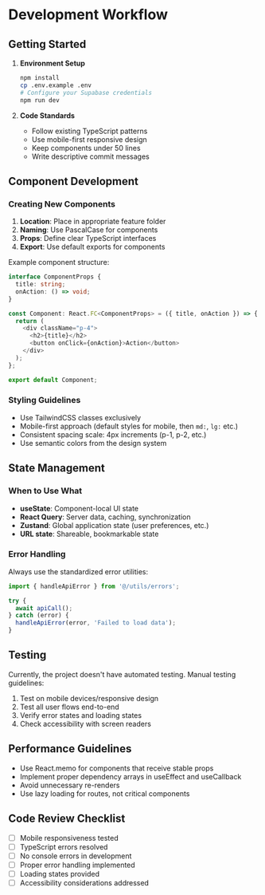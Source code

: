 
# Development Workflow

## Getting Started

1. **Environment Setup**
   ```bash
   npm install
   cp .env.example .env
   # Configure your Supabase credentials
   npm run dev
   ```

2. **Code Standards**
   - Follow existing TypeScript patterns
   - Use mobile-first responsive design
   - Keep components under 50 lines
   - Write descriptive commit messages

## Component Development

### Creating New Components

1. **Location**: Place in appropriate feature folder
2. **Naming**: Use PascalCase for components
3. **Props**: Define clear TypeScript interfaces
4. **Export**: Use default exports for components

Example component structure:
```typescript
interface ComponentProps {
  title: string;
  onAction: () => void;
}

const Component: React.FC<ComponentProps> = ({ title, onAction }) => {
  return (
    <div className="p-4">
      <h2>{title}</h2>
      <button onClick={onAction}>Action</button>
    </div>
  );
};

export default Component;
```

### Styling Guidelines

- Use TailwindCSS classes exclusively
- Mobile-first approach (default styles for mobile, then `md:`, `lg:` etc.)
- Consistent spacing scale: 4px increments (p-1, p-2, etc.)
- Use semantic colors from the design system

## State Management

### When to Use What

- **useState**: Component-local UI state
- **React Query**: Server data, caching, synchronization
- **Zustand**: Global application state (user preferences, etc.)
- **URL state**: Shareable, bookmarkable state

### Error Handling

Always use the standardized error utilities:
```typescript
import { handleApiError } from '@/utils/errors';

try {
  await apiCall();
} catch (error) {
  handleApiError(error, 'Failed to load data');
}
```

## Testing

Currently, the project doesn't have automated testing. Manual testing guidelines:

1. Test on mobile devices/responsive design
2. Test all user flows end-to-end
3. Verify error states and loading states
4. Check accessibility with screen readers

## Performance Guidelines

- Use React.memo for components that receive stable props
- Implement proper dependency arrays in useEffect and useCallback
- Avoid unnecessary re-renders
- Use lazy loading for routes, not critical components

## Code Review Checklist

- [ ] Mobile responsiveness tested
- [ ] TypeScript errors resolved
- [ ] No console errors in development
- [ ] Proper error handling implemented
- [ ] Loading states provided
- [ ] Accessibility considerations addressed

